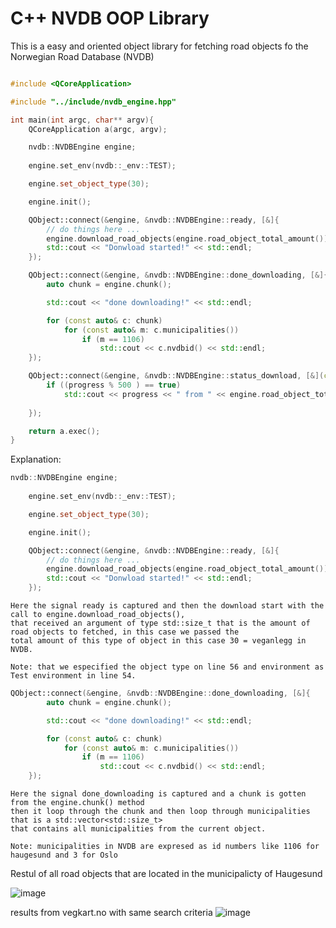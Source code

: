<h1>C++ NVDB OOP Library</h1>

This is a easy and oriented object library for fetching road objects fo the Norwegian Road Database (NVDB)

```C++

#include <QCoreApplication>

#include "../include/nvdb_engine.hpp"

int main(int argc, char** argv){
    QCoreApplication a(argc, argv);

    nvdb::NVDBEngine engine;
    
    engine.set_env(nvdb::_env::TEST);

    engine.set_object_type(30);

    engine.init();

    QObject::connect(&engine, &nvdb::NVDBEngine::ready, [&]{
        // do things here ...
        engine.download_road_objects(engine.road_object_total_amount());
        std::cout << "Donwload started!" << std::endl;
    });

    QObject::connect(&engine, &nvdb::NVDBEngine::done_downloading, [&]{
        auto chunk = engine.chunk();

        std::cout << "done downloading!" << std::endl;

        for (const auto& c: chunk)
            for (const auto& m: c.municipalities())
                if (m == 1106)
                    std::cout << c.nvdbid() << std::endl;
    });

    QObject::connect(&engine, &nvdb::NVDBEngine::status_download, [&](const std::size_t progress){
        if ((progress % 500 ) == true)
            std::cout << progress << " from " << engine.road_object_total_amount() << " object downloaded ..." << std::endl;
    
    });

    return a.exec();
}
```

Explanation:

```C++
nvdb::NVDBEngine engine;
    
    engine.set_env(nvdb::_env::TEST);

    engine.set_object_type(30);

    engine.init();

    QObject::connect(&engine, &nvdb::NVDBEngine::ready, [&]{
        // do things here ...
        engine.download_road_objects(engine.road_object_total_amount());
        std::cout << "Donwload started!" << std::endl;
    });
```
```
Here the signal ready is captured and then the download start with the call to engine.download_road_objects(),
that received an argument of type std::size_t that is the amount of road objects to fetched, in this case we passed the
total amount of this type of object in this case 30 = veganlegg in NVDB.

Note: that we especified the object type on line 56 and environment as Test environment in line 54.
```


```C++
QObject::connect(&engine, &nvdb::NVDBEngine::done_downloading, [&]{
        auto chunk = engine.chunk();

        std::cout << "done downloading!" << std::endl;

        for (const auto& c: chunk)
            for (const auto& m: c.municipalities())
                if (m == 1106)
                    std::cout << c.nvdbid() << std::endl;
    });
```
```
Here the signal done_downloading is captured and a chunk is gotten from the engine.chunk() method
then it loop through the chunk and then loop through municipalities that is a std::vector<std::size_t>
that contains all municipalities from the current object.

Note: municipalities in NVDB are expresed as id numbers like 1106 for haugesund and 3 for Oslo
```

Restul of all road objects that are located in the municipalicty of Haugesund

![image](https://github.com/JACCCostring/NVDB_Engine/assets/93591202/ece6bfb9-182f-4b27-ad6f-1f023eacf814)

results from vegkart.no with same search criteria
![image](https://github.com/JACCCostring/NVDB_Engine/assets/93591202/341d9eca-8b7b-4852-b4ca-dd4973790cc0)

